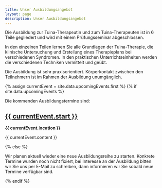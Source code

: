 ```yaml
---
title: Unser Ausbildungsangebot
layout: page
description: Unser Ausbildungsangebot
---
```


Die Ausbildung zur Tuina-Therapeutin und zum Tuina-Therapeuten ist in 6 Teile gegliedert und wird mit einem Prüfungsseminar abgeschlossen.

In den einzelnen Teilen lernen Sie alle Grundlagen der Tuina-Therapie, die klinische Untersuchung und Erstellung eines Therapieplans bei verschiedenen Syndromen. In den praktischen Unterrichtseinheiten werden die verschiedenen Techniken vermittelt und geübt.

Die Ausbildung ist sehr praxisorientiert. Körperkontakt zwischen den Teilnehmern ist im Rahmen der Ausbildung unumgänglich.




{% assign currentEvent = site.data.upcomingEvents.first %}
{% if site.data.upcomingEvents %}

Die kommenden Ausbildungstermine sind:

<h2><a href="{{ currentEvent.url }}">{{ currentEvent.start }}</a></h2>
<p><strong>{{ currentEvent.location }}</strong></p>
<p>{{ currentEvent.content }}</p>

{% else %}

Wir planen aktuell wieder eine neue Ausbildungsreihe zu starten. Konkrete Termine wurden noch nicht fixiert, bei Interesse an der Ausbildung bitten wir Sie uns per E-Mail zu schreiben, dann informieren wir Sie sobald neue Termine verfügbar sind.

{% endif %}

